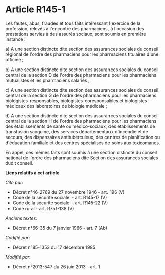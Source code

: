 # Article R145-1

Les fautes, abus, fraudes et tous faits intéressant l'exercice de la profession, relevés à l'encontre des pharmaciens, à
l'occasion des prestations servies à des assurés sociaux, sont soumis en première instance : 

a) A une section distincte dite section des assurances sociales du conseil régional de l'ordre des pharmaciens pour les
pharmaciens titulaires d'une officine ; 

b) A une section distincte dite section des assurances sociales du conseil central de la section D de l'ordre des pharmaciens
pour      les pharmaciens mutualistes et les pharmaciens salariés ; 

c) A une section distincte dite section des assurances sociales du conseil central de la section G de l'ordre des pharmaciens
pour les pharmaciens biologistes-responsables, biologistes-coresponsables et biologistes médicaux des laboratoires de
biologie médicale ;

d) A une section distincte dite section des assurances sociales du conseil central de la section H de l'ordre des pharmaciens
pour les pharmaciens des établissements de santé ou médico-sociaux, des établissements de transfusion sanguine, des services
départementaux d'incendie et de secours, des dispensaires antituberculeux, des centres de planification ou d'éducation
familiale et des centres spécialisés de soins aux toxicomanes.  

En appel, ces mêmes faits sont soumis à une section distincte du conseil national de l'ordre des pharmaciens dite Section des
assurances sociales dudit conseil.

**Liens relatifs à cet article**

_Cité par_:

  - Décret n°46-2769 du 27 novembre 1946 - art. 196 (V)
  - Code de la sécurité sociale. - art. R145-17 (V)
  - Code de la sécurité sociale. - art. R145-22 (V)
  - Code rural - art. R751-138 (V)

_Anciens textes_:

  - Décret n°66-35 du 7 janvier 1966 - art. 7 (Ab)

_Codifié par_:

  - Décret n°85-1353 du 17 décembre 1985

_Modifié par_:

  - Décret n°2013-547 du 26 juin 2013 - art. 1
